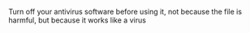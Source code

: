 Turn off your antivirus software before using it, not because the file is harmful, but because it works like a virus
